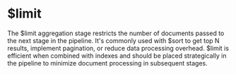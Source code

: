 # $limit

The $limit aggregation stage restricts the number of documents passed to the next stage in the pipeline. It's commonly used with $sort to get top N results, implement pagination, or reduce data processing overhead. $limit is efficient when combined with indexes and should be placed strategically in the pipeline to minimize document processing in subsequent stages.